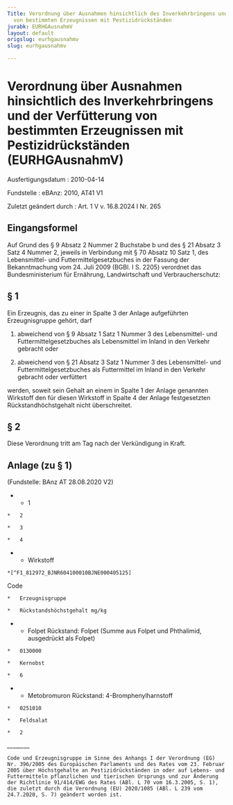 ```yaml
---
Title: Verordnung über Ausnahmen hinsichtlich des Inverkehrbringens und der Verfütterung
  von bestimmten Erzeugnissen mit Pestizidrückständen
jurabk: EURHGAusnahmV
layout: default
origslug: eurhgausnahmv
slug: eurhgausnahmv

---
```


# Verordnung über Ausnahmen hinsichtlich des Inverkehrbringens und der Verfütterung von bestimmten Erzeugnissen mit Pestizidrückständen (EURHGAusnahmV)

Ausfertigungsdatum
:   2010-04-14

Fundstelle
:   eBAnz: 2010, AT41 V1

Zuletzt geändert durch
:   Art. 1 V v. 16.8.2024 I Nr. 265


## Eingangsformel

Auf Grund des § 9 Absatz 2 Nummer 2 Buchstabe b und des § 21 Absatz 3 Satz 4 Nummer 2, jeweils in Verbindung mit § 70 Absatz 10 Satz 1, des Lebensmittel- und Futtermittelgesetzbuches in der Fassung der Bekanntmachung vom 24. Juli 2009 (BGBl. I S. 2205) verordnet das Bundesministerium für Ernährung, Landwirtschaft und Verbraucherschutz:


## § 1

Ein Erzeugnis, das zu einer in Spalte 3 der Anlage aufgeführten Erzeugnisgruppe gehört, darf

1.  abweichend von § 9 Absatz 1 Satz 1 Nummer 3 des Lebensmittel- und Futtermittelgesetzbuches als Lebensmittel im Inland in den Verkehr gebracht oder




2.  abweichend von § 21 Absatz 3 Satz 1 Nummer 3 des Lebensmittel- und Futtermittelgesetzbuches als Futtermittel im Inland in den Verkehr gebracht oder verfüttert



werden, soweit sein Gehalt an einem in Spalte 1 der Anlage genannten Wirkstoff den für diesen Wirkstoff in Spalte 4 der Anlage festgesetzten Rückstandhöchstgehalt nicht überschreitet.


## § 2

Diese Verordnung tritt am Tag nach der Verkündigung in Kraft.


## Anlage (zu § 1)

(Fundstelle: BAnz AT 28.08.2020 V2)


*    *   1

    *   2

    *   3

    *   4


*    *   Wirkstoff

    *[^F1_812972_BJNR604100010BJNE000405125]
   Code

    *   Erzeugnisgruppe

    *   Rückstandshöchstgehalt mg/kg


*    *   Folpet
        Rückstand:
        Folpet (Summe aus
        Folpet und Phthalimid, ausgedrückt als Folpet)

    *   0130000

    *   Kernobst

    *   6


*    *   Metobromuron
        Rückstand:
        4-Bromphenylharnstoff

    *   0251010

    *   Feldsalat

    *   2



_\_\__\_\__\_\__\_\_

    Code und Erzeugnisgruppe im Sinne des Anhangs I der Verordnung (EG) Nr. 396/2005 des Europäischen Parlaments und des Rates vom 23. Februar 2005 über Höchstgehalte an Pestizidrückständen in oder auf Lebens- und Futtermitteln pflanzlichen und tierischen Ursprungs und zur Änderung der Richtlinie 91/414/EWG des Rates (ABl. L 70 vom 16.3.2005, S. 1), die zuletzt durch die Verordnung (EU) 2020/1085 (ABl. L 239 vom 24.7.2020, S. 7) geändert worden ist.
[^F1_812972_BJNR604100010BJNE000405125]: 
